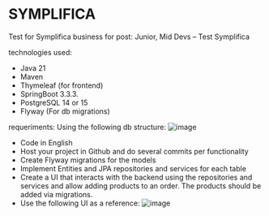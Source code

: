 # SYMPLIFICA
Test for Symplifica business for post:
Junior, Mid Devs – Test Symplifica

technologies used:
- Java 21
- Maven
- Thymeleaf (for frontend)
- SpringBoot 3.3.3.
- PostgreSQL 14 or 15
- Flyway (For db migrations)


requeriments:
Using the following db structure:
![image](https://github.com/user-attachments/assets/6dd7028b-54dc-429a-b8b2-21641a8700b8)

- Code in English
- Host your project in Github and do several commits per
functionality
- Create Flyway migrations for the models
- Implement Entities and JPA repositories and services for each
table
- Create a UI that interacts with the backend using the
repositories and services and allow adding products to an
order. The products should be added via migrations.
- Use the following UI as a reference:
![image](https://github.com/user-attachments/assets/623fec83-5677-4d56-a2cd-7b7ed6a77e1b)
